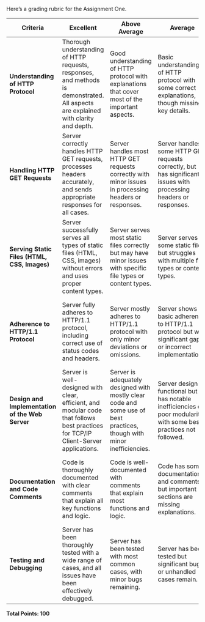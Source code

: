 Here’s a grading rubric for the Assignment One.

| **Criteria**                                          | **Excellent**                                     | **Above Average**                                       | **Average**                                        | **Below Average**                                         | **Points**  |
|-------------------------------------------------------|-------------------------------------------------------------|---------------------------------------------------------------|----------------------------------------------------------------|----------------------------------------------------------------|-------------|
| **Understanding of HTTP Protocol**                    | Thorough understanding of HTTP requests, responses, and methods is demonstrated. All aspects are explained with clarity and depth. | Good understanding of HTTP protocol with explanations that cover most of the important aspects. | Basic understanding of HTTP protocol with some correct explanations, though missing key details. | Minimal understanding of HTTP protocol, with significant gaps in explanation. |  15         |
| **Handling HTTP GET Requests**                        | Server correctly handles HTTP GET requests, processes headers accurately, and sends appropriate responses for all cases. | Server handles most HTTP GET requests correctly with minor issues in processing headers or responses. | Server handles some HTTP GET requests correctly, but has significant issues with processing headers or responses. | Server fails to correctly handle HTTP GET requests or process headers and responses appropriately. |  15        |
| **Serving Static Files (HTML, CSS, Images)**          | Server successfully serves all types of static files (HTML, CSS, images) without errors and uses proper content types. | Server serves most static files correctly but may have minor issues with specific file types or content types. | Server serves some static files but struggles with multiple file types or content types. | Server fails to serve static files or does so incorrectly for most file types. |  15        |
| **Adherence to HTTP/1.1 Protocol**                    | Server fully adheres to HTTP/1.1 protocol, including correct use of status codes and headers. | Server mostly adheres to HTTP/1.1 protocol with only minor deviations or omissions. | Server shows basic adherence to HTTP/1.1 protocol but with significant gaps or incorrect implementations. | Server fails to adhere to HTTP/1.1 protocol in key areas, leading to incorrect or incomplete responses. |  15        |
| **Design and Implementation of the Web Server**       | Server is well-designed with clear, efficient, and modular code that follows best practices for TCP/IP Client-Server applications. | Server is adequately designed with mostly clear code and some use of best practices, though with minor inefficiencies. | Server design is functional but has notable inefficiencies or poor modularity, with some best practices not followed. | Server design is poor, with unclear, inefficient code and little adherence to best practices. |  15        |
| **Documentation and Code Comments**                   | Code is thoroughly documented with clear comments that explain all key functions and logic. | Code is well-documented with comments that explain most functions and logic. | Code has some documentation and comments, but important sections are missing explanations. | Code is poorly documented with minimal or no comments, making it difficult to understand. |  10         |
| **Testing and Debugging**                             | Server has been thoroughly tested with a wide range of cases, and all issues have been effectively debugged. | Server has been tested with most common cases, with minor bugs remaining. | Server has been tested but significant bugs or unhandled cases remain. | Server has been minimally tested, with major bugs or unhandled cases present. |  15        |

**Total Points: 100**

